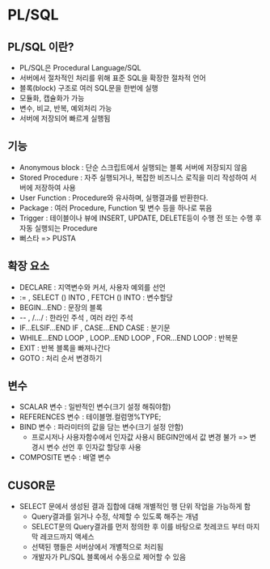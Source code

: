 # PL/SQL

## PL/SQL 이란?
- PL/SQL은 Procedural Language/SQL
- 서버에서 절차적인 처리를 위해 표준 SQL을 확장한 절차적 언어
- 블록(block) 구조로 여러 SQL문을 한번에 실행
- 모듈화, 캡슐화가 가능
- 변수, 비교, 반복, 예외처리 가능
- 서버에 저장되어 빠르게 실행됨

## 기능
- Anonymous block : 단순 스크립트에서 실행되는 블록 서버에 저장되지 않음
- Stored Procedure : 자주 실행되거나, 복잡한 비즈니스 로직을 미리 작성하여 서버에 저장하여 사용
- User Function : Procedure와 유사하며, 실행결과를 반환한다.
- Package : 여러 Procedure, Function 및 변수 등을 하나로 묶음
- Trigger : 테이블이나 뷰에 INSERT, UPDATE, DELETE등이 수행 전 또는 수행 후 자동 실행되는 Procedure
- 뻐스타 => PUSTA

## 확장 요소
- DECLARE : 지역변수와 커서, 사용자 예외를 선언
- := , SELECT () INTO , FETCH () INTO : 변수할당
- BEGIN…END	: 문장의 블록
- -- , /*…*/ : 한라인 주석 , 여러 라인 주석
- IF…ELSIF…END IF , CASE…END CASE : 분기문
- WHILE…END LOOP , LOOP…END LOOP , FOR…END LOOP : 반복문
- EXIT : 반복 블록을 빠져나간다
- GOTO : 처리 순서 변경하기



## 변수
- SCALAR 변수 : 일반적인 변수(크기 설정 해줘야함)
- REFERENCES 변수 : 테이블명.컬럼명%TYPE;
- BIND 변수 : 파라미터의 값을 담는 변수(크기 설정 안함)
    - 프로시저나 사용자함수에서 인자값 사용시 BEGIN안에서 값 변경 불가 => 변경시 변수 선언 후 인자값 할당후 사용
- COMPOSITE 변수 : 배열 변수


## CUSOR문
- SELECT 문에서 생성된 결과 집합에 대해 개별적인 행 단위 작업을 가능하게 함
    - Query결과를  읽거나 수정, 삭제할 수 있도록 해주는 개념
    - SELECT문의 Query결과를 먼저 정의한 후 이를 바탕으로 첫레코드
     부터 마지막 레코드까지 액세스
    - 선택된 행들은 서버상에서 개별적으로 처리됨
    - 개발자가 PL/SQL 블록에서 수동으로 제어할 수 있음 
